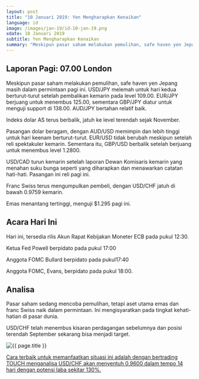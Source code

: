 ```yaml
---
layout: post
title: "10 Januari 2019: Yen Mengharapkan Kenaikan"
language: id
image: /images/jan-19/id-10-jan-19.png
xdate: 10 Januari 2019
subtitle: Yen Mengharapkan Kenaikan
summary: "Meskipun pasar saham melakukan pemulihan, safe haven yen Jepang masih dalam permintaan pagi ini. USD/JPY melemah untuk hari kedua berturut-turut setelah pembalikan kemarin pada level 109.00. EUR/JPY berjuang untuk menembus 125.00"
---
```

## Laporan Pagi: 07.00 London

Meskipun pasar saham melakukan pemulihan, safe haven yen Jepang masih dalam permintaan pagi ini. USD/JPY melemah untuk hari kedua berturut-turut setelah pembalikan kemarin pada level 109.00. EUR/JPY berjuang untuk menembus 125.00, sementara GBP/JPY diatur untuk menguji support di 138.00. AUD/JPY bertahan relatif baik.

Indeks dolar AS terus berbalik, jatuh ke level terendah sejak November.

Pasangan dolar beragam, dengan AUD/USD memimpin dan lebih tinggi untuk hari keenam berturut-turut. EUR/USD tidak berubah meskipun setelah reli spektakuler kemarin. Sementara itu, GBP/USD berbalik setelah berjuang untuk menembus level 1.2800.

USD/CAD turun kemarin setelah laporan Dewan Komisaris kemarin yang menahan suku bunga seperti yang diharapkan dan menawarkan catatan hati-hati. Pasangan ini reli pagi ini.

Franc Swiss terus mengumpulkan pembeli, dengan USD/CHF jatuh di bawah 0.9759 ​​kemarin.

Emas menantang tertinggi, menguji $1.295 pagi ini.

## Acara Hari Ini

Hari ini, tersedia rilis Akun Rapat Kebijakan Moneter ECB pada pukul 12:30.

Ketua Fed Powell berpidato pada pukul 17:00

Anggota FOMC Bullard berpidato pada pukul17:40

Anggota FOMC, Evans, berpidato pada pukul 18:00.

## Analisa

Pasar saham sedang mencoba pemulihan, tetapi aset utama emas dan franc Swiss naik dalam permintaan. Ini mengisyaratkan pada tingkat kehati-hatian di pasar dunia.

USD/CHF telah menembus kisaran perdagangan sebelumnya dan posisi terendah September sekarang bisa menjadi target.

<img src="{{ site.url }}/images/jan-19/id-10-jan-19.png" alt="{{ page.title }}" title="{{ page.title }}">

<a href="%LINK%%?currency=USD&market=forex&underlying=frxUSDCHF&formname=touchnotouch&duration_units=d&duration_amount=14&expiry_type=duration&amount=10&amount_type=stake&barrier=0.9600" target="_blank" rel="noopener noreferrer nofollow">Cara terbaik untuk memanfaatkan situasi ini adalah dengan bertrading TOUCH menganalisa USD/CHF akan menyentuh 0,9600 dalam tempo 14 hari dengan potensi laba sekitar 130%.</a>
